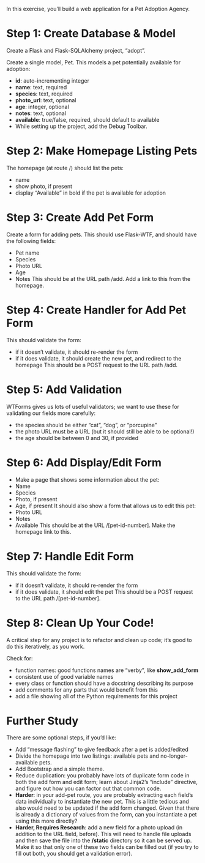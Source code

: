 In this exercise, you’ll build a web application for a Pet Adoption Agency.

# Step 1: Create Database & Model

Create a Flask and Flask-SQLAlchemy project, “adopt”.

Create a single model, Pet. This models a pet potentially available for adoption:

- **id**: auto-incrementing integer
- **name**: text, required
- **species**: text, required
- **photo_url**: text, optional
- **age**: integer, optional
- **notes**: text, optional
- **available**: true/false, required, should default to available
- While setting up the project, add the Debug Toolbar.

# Step 2: Make Homepage Listing Pets

The homepage (at route /) should list the pets:

- name
- show photo, if present
- display “Available” in bold if the pet is available for adoption

# Step 3: Create Add Pet Form

Create a form for adding pets. This should use Flask-WTF, and should have the following fields:

- Pet name
- Species
- Photo URL
- Age
- Notes
  This should be at the URL path /add. Add a link to this from the homepage.

# Step 4: Create Handler for Add Pet Form

This should validate the form:

- if it doesn’t validate, it should re-render the form
- if it does validate, it should create the new pet, and redirect to the homepage
  This should be a POST request to the URL path /add.

# Step 5: Add Validation

WTForms gives us lots of useful validators; we want to use these for validating our fields more carefully:

- the species should be either “cat”, “dog”, or “porcupine”
- the photo URL must be a URL (but it should still be able to be optional!)
- the age should be between 0 and 30, if provided

# Step 6: Add Display/Edit Form

- Make a page that shows some information about the pet:
- Name
- Species
- Photo, if present
- Age, if present
  It should also show a form that allows us to edit this pet:
- Photo URL
- Notes
- Available
  This should be at the URL /[pet-id-number]. Make the homepage link to this.

# Step 7: Handle Edit Form

This should validate the form:

- if it doesn’t validate, it should re-render the form
- if it does validate, it should edit the pet
  This should be a POST request to the URL path /[pet-id-number].

# Step 8: Clean Up Your Code!

A critical step for any project is to refactor and clean up code; it’s good to do this iteratively, as you work.

Check for:

- function names: good functions names are “verby”, like **show_add_form**
- consistent use of good variable names
- every class or function should have a docstring describing its purpose
- add comments for any parts that would benefit from this
- add a file showing all of the Python requirements for this project

# Further Study

There are some optional steps, if you’d like:

- Add “message flashing” to give feedback after a pet is added/edited
- Divide the homepage into two listings: available pets and no-longer-available pets.
- Add Bootstrap and a simple theme.
- Reduce duplication: you probably have lots of duplicate form code in both the add form and edit form; learn about Jinja2’s “include” directive, and figure out how you can factor out that common code.
- **Harder**: in your add-pet route, you are probably extracting each field’s data individually to instantiate the new pet. This is a little tedious and also would need to be updated if the add form changed. Given that there is already a dictionary of values from the form, can you instantiate a pet using this more directly?
- **Harder, Requires Research**: add a new field for a photo upload (in addition to the URL field, before). This will need to handle file uploads and then save the file into the **/static** directory so it can be served up. Make it so that only one of these two fields can be filled out (if you try to fill out both, you should get a validation error).
